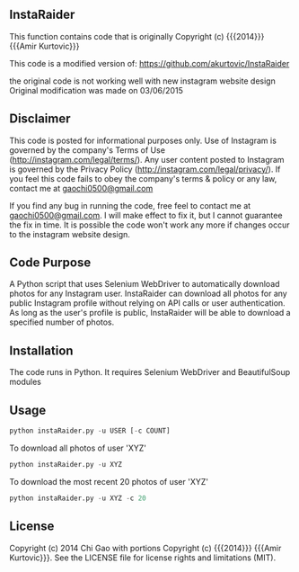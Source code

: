 ## InstaRaider

This function contains code that is originally Copyright (c) {{{2014}}} {{{Amir Kurtovic}}}

This code is a modified version of: https://github.com/akurtovic/InstaRaider

the original code is not working well with new instagram website design
Original modification was made on 03/06/2015

## Disclaimer
This code is posted for informational purposes only. Use of Instagram is governed by the company's Terms of Use (http://instagram.com/legal/terms/). Any user content posted to Instagram is governed by the Privacy Policy (http://instagram.com/legal/privacy/). If you feel this code fails to obey the company's terms & policy or any law, contact me at gaochi0500@gmail.com

If you find any bug in running the code, free feel to contact me at gaochi0500@gmail.com. I will make effect to fix it, but I cannot guarantee the fix in time. It is possible the code won't work any more if changes occur to the instagram website design.

## Code Purpose

A Python script that uses Selenium WebDriver to automatically download photos for any Instagram user.
InstaRaider can download all photos for any public Instagram profile without relying on API calls or user authentication. As long as the user's profile is public, InstaRaider will be able to download a specified number of photos.

## Installation

The code runs in Python. It requires Selenium WebDriver and BeautifulSoup modules

## Usage
```python
python instaRaider.py -u USER [-c COUNT]
```

To download all photos of user 'XYZ'
```python
python instaRaider.py -u XYZ
```

To download the most recent 20 photos of user 'XYZ'
```python
python instaRaider.py -u XYZ -c 20
```


## License

Copyright (c) 2014 Chi Gao with portions Copyright (c) {{{2014}}} {{{Amir Kurtovic}}}. See the LICENSE file for license rights and limitations (MIT).


